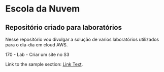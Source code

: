 # Escola da Nuvem

## Repositório criado para laboratórios 

Nesse repositório vou divulgar a solução de varios laboratórios utilizados para o dia-dia em cloud AWS.

170 - Lab - Criar um site no S3 

Link to the sample section: [Link Text](#[sample-section](https://github.com/maathewssantana/escoladanuvem/blob/main/labs/170%20-%20Lab%20-%20Criar%20um%20site%20no%20S3.md)).


